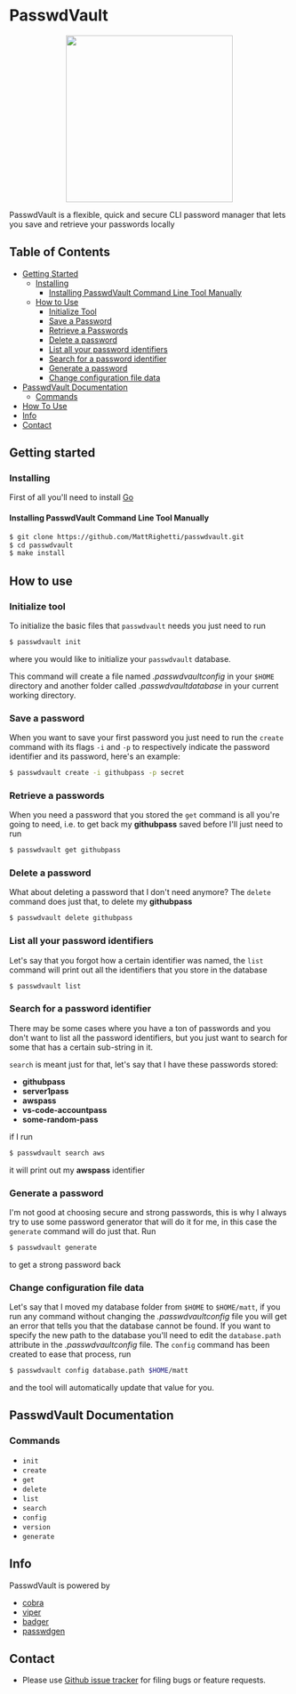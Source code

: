 # PasswdVault

<p align="center">
    <img src="https://www.flaticon.com/svg/static/icons/svg/3039/3039427.svg" height="300px">
</p>

PasswdVault is a flexible, quick and secure CLI password manager that lets you save and retrieve your passwords locally

## Table of Contents
  * [Getting Started](#getting-started)
    + [Installing](#installing)
      - [Installing PasswdVault Command Line Tool Manually](#installing-passwdvault-command-line-tool-manually)
    + [How to Use](#how-to-use)
      - [Initialize Tool](#initialize-tool)
      - [Save a Password](#save-a-password)
      - [Retrieve a Passwords](#retrieve-a-password)
      - [Delete a password](#delete-a-password)
      - [List all your password identifiers](#list-all-your-pasword-identifiers)
      - [Search for a password identifier](#search-for-a-password-identifier)
      - [Generate a password](#generate-a-password)
      - [Change configuration file data](-change-configuration-file-data)
  * [PasswdVault Documentation](#passwd-documentation)
    + [Commands](#commands)
  * [How To Use](#how-to-use)
  * [Info](#info)
  * [Contact](#contact)

## Getting started
### Installing
First of all you'll need to install [Go](https://golang.org)

#### Installing PasswdVault Command Line Tool Manually
```sh
$ git clone https://github.com/MattRighetti/passwdvault.git
$ cd passwdvault
$ make install
```

## How to use
### Initialize tool
To initialize the basic files that `passwdvault` needs you just need to run
```sh
$ passwdvault init
```
where you would like to initialize your `passwdvault` database.

This command will create a file named _.passwdvaultconfig_ in your `$HOME` directory and another folder called _.passwdvaultdatabase_ in your current working directory.

### Save a password
When you want to save your first password you just need to run the `create` command with its flags `-i` and `-p` to respectively indicate the password identifier and its password, here's an example:

```sh
$ passwdvault create -i githubpass -p secret
```

### Retrieve a passwords
When you need a password that you stored the `get` command is all you're going to need, i.e. to get back my **githubpass** saved before I'll just need to run
```sh
$ passwdvault get githubpass
```

### Delete a password
What about deleting a password that I don't need anymore? The `delete` command does just that, to delete my **githubpass**
```sh
$ passwdvault delete githubpass
```

### List all your password identifiers
Let's say that you forgot how a certain identifier was named, the `list` command will print out all the identifiers that you store in the database
```sh
$ passwdvault list
```

### Search for a password identifier
There may be some cases where you have a ton of passwords and you don't want to list all the password identifiers, but you just want to search for some that has a certain sub-string in it.

`search` is meant just for that, let's say that I have these passwords stored: 
- **githubpass**
- **server1pass**
- **awspass**
- **vs-code-accountpass**
- **some-random-pass** 

if I run
```sh
$ passwdvault search aws
```
it will print out my **awspass** identifier

### Generate a password
I'm not good at choosing secure and strong passwords, this is why I always try to use some password generator that will do it for me, in this case the `generate` command will do just that. Run
```sh
$ passwdvault generate
```
to get a strong password back

### Change configuration file data
Let's say that I moved my database folder from `$HOME` to `$HOME/matt`, if you run any command without changing the _.passwdvaultconfig_ file you will get an error that tells you that the database cannot be found. If you want to specify the new path to the database you'll need to edit the `database.path` attribute in the _.passwdvaultconfig_ file.
The `config` command has been created to ease that process, run
```sh
$ passwdvault config database.path $HOME/matt
```
and the tool will automatically update that value for you.

## PasswdVault Documentation
### Commands
- `init`
- `create`
- `get`
- `delete`
- `list`
- `search`
- `config`
- `version`
- `generate`

## Info
PasswdVault is powered by
- [cobra](https://github.com/spf13/cobra)
- [viper](https://github.com/spf13/viper)
- [badger](https://github.com/dgraph-io/badger)
- [passwdgen](https://github.com/MattRighetti/passwdgen)

## Contact
- Please use [Github issue tracker](https://github.com/MattRighetti/passwdvault/issues) for filing bugs or feature requests.
